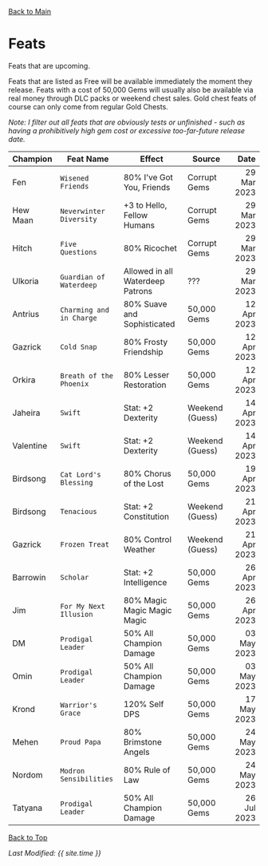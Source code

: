 [Back to Main](index.md)

# Feats

Feats that are upcoming.

Feats that are listed as Free will be available immediately the moment they release. Feats with a cost of 50,000 Gems will usually also be available via real money through DLC packs or weekend chest sales. Gold chest feats of course can only come from regular Gold Chests.

*Note: I filter out all feats that are obviously tests or unfinished - such as having a prohibitively high gem cost or excessive too-far-future release date.*

| Champion | Feat Name | Effect | Source | Date |
|---|---|---|---|--:|
| Fen | `Wisened Friends` | 80% I've Got You, Friends | Corrupt Gems | 29 Mar 2023 |
| Hew Maan | `Neverwinter Diversity` | +3 to Hello, Fellow Humans | Corrupt Gems | 29 Mar 2023 |
| Hitch | `Five Questions` | 80% Ricochet | Corrupt Gems | 29 Mar 2023 |
| Ulkoria | `Guardian of Waterdeep` | Allowed in all Waterdeep Patrons | ??? | 29 Mar 2023 |
| Antrius | `Charming and in Charge` | 80% Suave and Sophisticated | 50,000 Gems | 12 Apr 2023 |
| Gazrick | `Cold Snap` | 80% Frosty Friendship | 50,000 Gems | 12 Apr 2023 |
| Orkira | `Breath of the Phoenix` | 80% Lesser Restoration | 50,000 Gems | 12 Apr 2023 |
| Jaheira | `Swift` | Stat: +2 Dexterity | Weekend (Guess) | 14 Apr 2023 |
| Valentine | `Swift` | Stat: +2 Dexterity | Weekend (Guess) | 14 Apr 2023 |
| Birdsong | `Cat Lord's Blessing` | 80% Chorus of the Lost | 50,000 Gems | 19 Apr 2023 |
| Birdsong | `Tenacious` | Stat: +2 Constitution | Weekend (Guess) | 21 Apr 2023 |
| Gazrick | `Frozen Treat` | 80% Control Weather | Weekend (Guess) | 21 Apr 2023 |
| Barrowin | `Scholar` | Stat: +2 Intelligence | 50,000 Gems | 26 Apr 2023 |
| Jim | `For My Next Illusion` | 80% Magic Magic Magic Magic | 50,000 Gems | 26 Apr 2023 |
| DM | `Prodigal Leader` | 50% All Champion Damage | 50,000 Gems | 03 May 2023 |
| Omin | `Prodigal Leader` | 50% All Champion Damage | 50,000 Gems | 03 May 2023 |
| Krond | `Warrior's Grace` | 120% Self DPS | 50,000 Gems | 17 May 2023 |
| Mehen | `Proud Papa` | 80% Brimstone Angels | 50,000 Gems | 24 May 2023 |
| Nordom | `Modron Sensibilities` | 80% Rule of Law | 50,000 Gems | 24 May 2023 |
| Tatyana | `Prodigal Leader` | 50% All Champion Damage | 50,000 Gems | 26 Jul 2023 |

[Back to Top](#top)

*Last Modified: {{ site.time }}*
